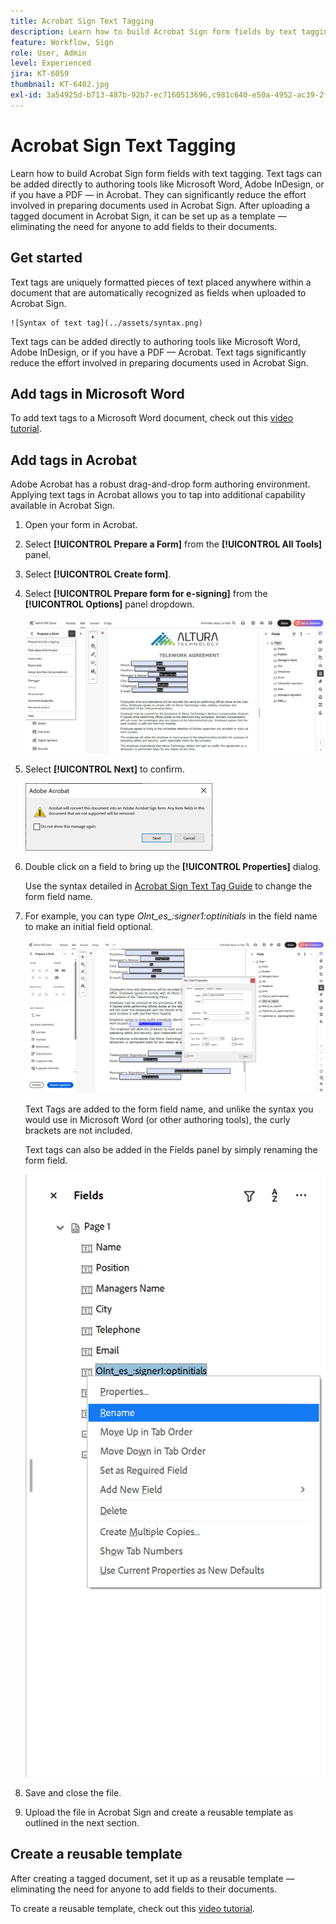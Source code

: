 ```yaml
---
title: Acrobat Sign Text Tagging
description: Learn how to build Acrobat Sign form fields by text tagging
feature: Workflow, Sign
role: User, Admin
level: Experienced
jira: KT-6059
thumbnail: KT-6402.jpg
exl-id: 3a54925d-b713-487b-92b7-ec7160513696,c981c640-e50a-4952-ac39-2f90d6d0cf08
---
```

# Acrobat Sign Text Tagging

Learn how to build Acrobat Sign form fields with text tagging. Text tags can be added directly to authoring tools like Microsoft Word, Adobe InDesign, or if you have a PDF — in Acrobat. They can significantly reduce the effort involved in preparing documents used in Acrobat Sign. After uploading a tagged document in Acrobat Sign, it can be set up as a template — eliminating the need for anyone to add fields to their documents.

## Get started

Text tags are uniquely formatted pieces of text placed anywhere within a document that are
automatically recognized as fields when uploaded to Acrobat Sign.

    ![Syntax of text tag](../assets/syntax.png)

Text tags can be added directly to authoring tools like Microsoft Word, Adobe InDesign, or if
you have a PDF — Acrobat. Text tags significantly reduce the effort involved in preparing
documents used in Acrobat Sign.

## Add tags in Microsoft Word

To add text tags to a Microsoft Word document, check out this [video tutorial](text-tagging-word.md).

## Add tags in Acrobat

Adobe Acrobat has a robust drag-and-drop form authoring environment. Applying text tags in Acrobat allows you to tap into additional capability available in Acrobat Sign. 

1. Open your form in Acrobat.

1. Select **[!UICONTROL Prepare a Form]** from the **[!UICONTROL All Tools]** panel.

1. Select **[!UICONTROL Create form]**.

1. Select **[!UICONTROL Prepare form for e-signing]** from the **[!UICONTROL Options]** panel dropdown.

    ![Prepare form for e-signing](../assets/tag-prepare-e-signing.png)

1. Select **[!UICONTROL Next]** to confirm.

    ![Confirm converting fields](../assets/tag-confirm.png)

1. Double click on a field to bring up the **[!UICONTROL Properties]** dialog.

    Use the syntax detailed in [Acrobat Sign Text Tag Guide](https://helpx.adobe.com/sign/using/text-tag.html) to change the form field name.

1. For example, you can type *OInt_es_:signer1:optinitials* in the field name to make an initial field optional.

    ![Change field name](../assets/tag-opt-initials.png)

    Text Tags are added to the form field name, and unlike the syntax you would use in Microsoft Word (or other authoring tools), the curly brackets are not included.

    Text tags can also be added in the Fields panel by simply renaming the form field.

    ![Rename in fields panel](../assets/tag-rename.png)

1. Save and close the file.

1. Upload the file in Acrobat Sign and create a reusable template as outlined in the next section.

## Create a reusable template

After creating a tagged document, set it up as a reusable template — eliminating the need for anyone to add fields to their documents.

To create a reusable template, check out this [video tutorial](../sign-advanced-users/create-a-template.md).
